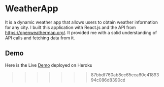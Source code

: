 
# WeatherApp

It is a dynamic weather app that allows users to obtain weather information for any city.
I built this application with React.js and the API from https://openweathermap.org/.
It provided me with a solid understanding of API calls and fetching data from it.

## Demo

Here is the Live [Demo](https://shobhit-weatherapp.herokuapp.com/) deployed on Heroku
>>>>>>> 87bbdf760ab8ec65eca60c4189394c086d8390cd
